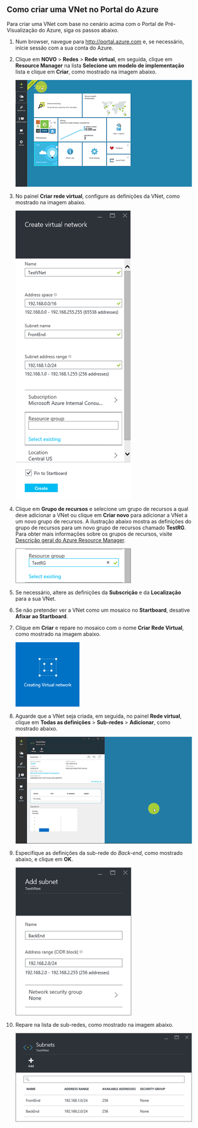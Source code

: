 ## Como criar uma VNet no Portal do Azure

Para criar uma VNet com base no cenário acima com o Portal de Pré-Visualização do Azure, siga os passos abaixo.

1. Num browser, navegue para http://portal.azure.com e, se necessário, inicie sessão com a sua conta do Azure.
2. Clique em **NOVO** > **Redes** > **Rede virtual**, em seguida, clique em **Resource Manager** na lista **Selecione um modelo de implementação** lista e clique em **Criar**, como mostrado na imagem abaixo.

    ![Criar a VNet no Portal do Azure](./media/virtual-networks-create-vnet-arm-pportal-include/vnet-create-arm-pportal-figure1.gif)

3. No painel **Criar rede virtual**, configure as definições da VNet, como mostrado na imagem abaixo.

    ![Painel Criar rede virtual](./media/virtual-networks-create-vnet-arm-pportal-include/vnet-create-arm-pportal-figure2.png)

4. Clique em **Grupo de recursos** e selecione um grupo de recursos a qual deve adicionar a VNet ou clique em **Criar novo** para adicionar a VNet a um novo grupo de recursos. A ilustração abaixo mostra as definições do grupo de recursos para um novo grupo de recursos chamado **TestRG**. Para obter mais informações sobre os grupos de recursos, visite [Descrição geral do Azure Resource Manager](../articles/resource-group-overview.md#resource-groups).

    ![Grupo de recursos](./media/virtual-networks-create-vnet-arm-pportal-include/vnet-create-arm-pportal-figure3.png)

5. Se necessário, altere as definições da **Subscrição** e da **Localização** para a sua VNet. 

6. Se não pretender ver a VNet como um mosaico no **Startboard**, desative **Afixar ao Startboard**. 

7. Clique em **Criar** e repare no mosaico com o nome **Criar Rede Virtual**, como mostrado na imagem abaixo.

    ![Mosaico Criar rede virtual](./media/virtual-networks-create-vnet-arm-pportal-include/vnet-create-arm-pportal-figure4.png)

8. Aguarde que a VNet seja criada, em seguida, no painel **Rede virtual**, clique em **Todas as definições** > **Sub-redes** > **Adicionar**, como mostrado abaixo.

    ![Adicionar a sub-rede no Portal do Azure](./media/virtual-networks-create-vnet-arm-pportal-include/vnet-create-arm-pportal-figure5.gif)

9. Especifique as definições da sub-rede do *Back-end*, como mostrado abaixo, e clique em **OK**. 

    ![Definições da sub-rede](./media/virtual-networks-create-vnet-arm-pportal-include/vnet-create-arm-pportal-figure6.png)

10. Repare na lista de sub-redes, como mostrado na imagem abaixo.

    ![Lista de sub-redes na VNet](./media/virtual-networks-create-vnet-arm-pportal-include/vnet-create-arm-pportal-figure7.png)



<!--HONumber=Aug16_HO1-->


